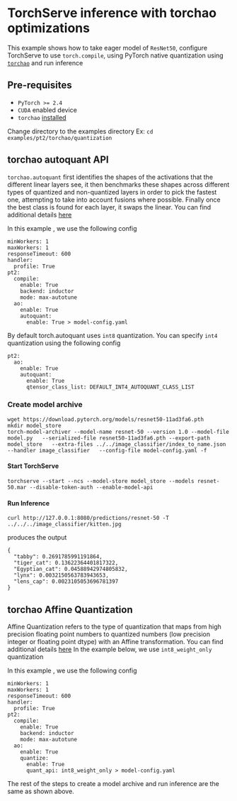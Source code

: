 
# TorchServe inference with torchao optimizations

This example shows how to take eager model of `ResNet50`, configure TorchServe to use `torch.compile`, using PyTorch native quantization using [`torchao`](https://github.com/pytorch/ao) and run inference


## Pre-requisites

- `PyTorch >= 2.4`
- `CUDA` enabled device
- `torchao` [installed](https://github.com/pytorch/ao?tab=readme-ov-file#installation)

Change directory to the examples directory
Ex:  `cd  examples/pt2/torchao/quantization`


## torchao autoquant API

`torchao.autoquant` first identifies the shapes of the activations that the different linear layers see, it then benchmarks these shapes across different types of quantized and non-quantized layers in order to pick the fastest one, attempting to take into account fusions where possible. Finally once the best class is found for each layer, it swaps the linear. You can find additional details [here](https://github.com/pytorch/ao/blob/main/torchao/quantization/README.md#autoquantization)

In this example , we use the following config

```
minWorkers: 1
maxWorkers: 1
responseTimeout: 600
handler:
  profile: True
pt2:
  compile:
    enable: True
    backend: inductor
    mode: max-autotune
  ao:
    enable: True
    autoquant:
      enable: True > model-config.yaml
```

By default torch.autoquant uses `int8` quantization. You can specify `int4` quantization using the following config

```
pt2:
  ao:
    enable: True
    autoquant:
      enable: True
      qtensor_class_list: DEFAULT_INT4_AUTOQUANT_CLASS_LIST
```

### Create model archive

```
wget https://download.pytorch.org/models/resnet50-11ad3fa6.pth
mkdir model_store
torch-model-archiver --model-name resnet-50 --version 1.0 --model-file model.py   --serialized-file resnet50-11ad3fa6.pth --export-path model_store   --extra-files ../../image_classifier/index_to_name.json --handler image_classifier   --config-file model-config.yaml -f
```

#### Start TorchServe
```
torchserve --start --ncs --model-store model_store --models resnet-50.mar --disable-token-auth --enable-model-api
```

#### Run Inference

```
curl http://127.0.0.1:8080/predictions/resnet-50 -T ../../../image_classifier/kitten.jpg
```

produces the output

```
{
  "tabby": 0.2691785991191864,
  "tiger_cat": 0.13622364401817322,
  "Egyptian_cat": 0.04588942974805832,
  "lynx": 0.0032150563783943653,
  "lens_cap": 0.0023105053696781397
}
```

## torchao Affine Quantization

Affine Quantization refers to the type of quantization that maps from high precision floating point numbers to quantized numbers (low precision integer or floating point dtype) with an Affine transformation. You can find additional details [here](https://github.com/pytorch/ao/blob/main/torchao/quantization/README.md#affine-quantization) In the example below, we use `int8_weight_only` quantization

In this example , we use the following config

```
minWorkers: 1
maxWorkers: 1
responseTimeout: 600
handler:
  profile: True
pt2:
  compile:
    enable: True
    backend: inductor
    mode: max-autotune
  ao:
    enable: True
    quantize:
      enable: True
      quant_api: int8_weight_only > model-config.yaml
```

The rest of the steps to create a model archive and run inference are the same as shown above.

